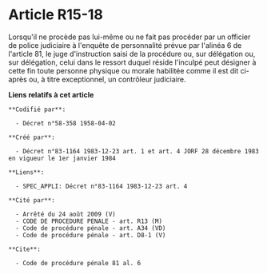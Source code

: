 # Article R15-18

Lorsqu'il ne procède pas lui-même ou ne fait pas procéder par un officier de police judiciaire à l'enquête de personnalité
prévue par l'alinéa 6 de l'article 81, le juge d'instruction saisi de la procédure ou, sur délégation ou, sur délégation,
celui dans le ressort duquel réside l'inculpé peut désigner à cette fin toute personne physique ou morale habilitée comme il
est dit ci-après ou, à titre exceptionnel, un contrôleur judiciaire.

**Liens relatifs à cet article**

	**Codifié par**:

	  - Décret n°58-358 1958-04-02

	**Créé par**:

	  - Décret n°83-1164 1983-12-23 art. 1 et art. 4 JORF 28 décembre 1983 en vigueur le 1er janvier 1984

	**Liens**:

	  - SPEC_APPLI: Décret n°83-1164 1983-12-23 art. 4

	**Cité par**:

	  - Arrêté du 24 août 2009 (V)
	  - CODE DE PROCEDURE PENALE - art. R13 (M)
	  - Code de procédure pénale - art. A34 (VD)
	  - Code de procédure pénale - art. D8-1 (V)

	**Cite**:

	  - Code de procédure pénale 81 al. 6
